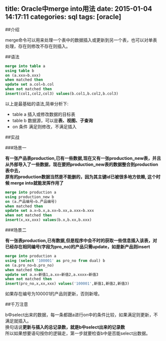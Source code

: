 title: Oracle中merge into用法
date: 2015-01-04 14:17:11
categories: sql
tags: [oracle]
---


##介绍  

merge命令可以用来处理一个表中的数据插入或更新到另一个表，也可以对单表处理，存在则修改不存在则插入。  

##语法  

```sql
merge into table a
using table b
on (a.xxx=b.xxx)
when matched then
update set a.col=b.col
when not matched then
insert(col1,col2,col3) values(b.col1,b.col2,b.col3)
```

以上是最基础的语法,简单分析下:  

* table a  插入或修改数据的目标表
* table b  数据源，可以是**表、视图、子查询** 
* on 条件 满足则修改，不满足插入


##实战  

###场景一  

**有一张产品表production,已有一些数据,现在又有一张production_new表，并且从外部导入了一些数据，现在要把production_new表的数据整合到production表中去，  
原有的production数据当然是不能删的，因为其主键id已被很多地方依赖, 这个时候 merge into就能发挥作用了**  

```sql
merge into production a
using production_new b
on (a.产品编号=b.产品编号)
when matched then 
update set a.x=b.x,a.xx=b.xx,a.xxx=b.xxx
when not matched then
insert(x,xx,xxx) values(b.x,b.xx,b.xxx)
```

###场景二  

**有一张表production,已有数据,但是程序中会不时的获取一些信息插入该表，对已经存在相同编号(字段为pro_no)的产品只需update，如是新产品则insert**  

```sql
merge into production a
using (select '100001' as pro_no from dual) b
on (a.pro_no=b.pro_no)
when matched then
update set a.x=新值1,a.xx=新值2,a.xxxx=新值3
when not matched then 
insert(pro_no,x,xx,xxx) values('100001',新值1,新值2,新值3)
``` 

如果存在编号为100001的产品则更新，否则新增。

##千万注意  

b中select出来的数据，每一条都跟a进行on中的条件比较，如果满足则更新，不满足就插入。  
换句话说**更新与插入的总记录数，就是b中select出来的记录数**  
所以如果想要语句按你的逻辑走，第一步就要检查b中是否能select出数据。